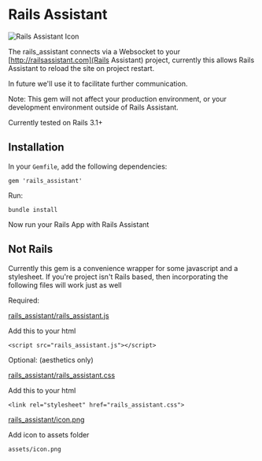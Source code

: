 # Rails Assistant

![Rails Assistant Icon](http://railsassistant.com/assets/IconMedium.png)

The rails_assistant connects via a Websocket to your [http://railsassistant.com](Rails Assistant) project, currently this allows Rails Assistant to reload the site on project restart.

In future we'll use it to facilitate further communication.

Note: This gem will not affect your production environment, or your development environment outside of Rails Assistant.

Currently tested on Rails 3.1+

## Installation
In your `Gemfile`, add the following dependencies:

    gem 'rails_assistant'

Run:

    bundle install

Now run your Rails App with Rails Assistant

## Not Rails
Currently this gem is a convenience wrapper for some javascript and a stylesheet. If you're project isn't Rails based, then incorporating the following files will work just as well

Required:

[rails_assistant/rails_assistant.js](https://github.com/NocturnalCode/rails_assistant/blob/master/app/assets/javascripts/rails_assistant/rails_assistant.js)
	
Add this to your html

	<script src="rails_assistant.js"></script> 

Optional: (aesthetics only)

[rails_assistant/rails_assistant.css](https://github.com/NocturnalCode/rails_assistant/blob/master/app/assets/stylesheets/rails_assistant/rails_assistant.css)

Add this to your html

	<link rel="stylesheet" href="rails_assistant.css">

[rails_assistant/icon.png](https://github.com/NocturnalCode/rails_assistant/blob/master/app/assets/images/rails_assistant/icon.png)

Add icon to assets folder 

	assets/icon.png